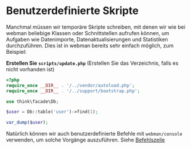 # Benutzerdefinierte Skripte

Manchmal müssen wir temporäre Skripte schreiben, mit denen wir wie bei webman beliebige Klassen oder Schnittstellen aufrufen können, um Aufgaben wie Datenimporte, Datenaktualisierungen und Statistiken durchzuführen. Dies ist in webman bereits sehr einfach möglich, zum Beispiel:

**Erstellen Sie `scripts/update.php`** (Erstellen Sie das Verzeichnis, falls es nicht vorhanden ist)
```php
<?php
require_once __DIR__ . '/../vendor/autoload.php';
require_once __DIR__ . '/../support/bootstrap.php';

use think\facade\Db;

$user = Db::table('user')->find(1);

var_dump($user);
```

Natürlich können wir auch benutzerdefinierte Befehle mit `webman/console` verwenden, um solche Vorgänge auszuführen. Siehe [Befehlszeile](../plugin/console.md)
